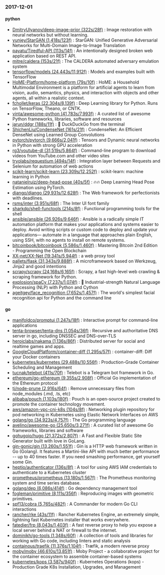 ### 2017-12-01

#### python
* [DmitryUlyanov/deep-image-prior (322s/28f)](https://github.com/DmitryUlyanov/deep-image-prior) : Image restoration with neural networks but without learning.
* [yunjey/StarGAN (1,418s/123f)](https://github.com/yunjey/StarGAN) : StarGAN: Unified Generative Adversarial Networks for Multi-Domain Image-to-Image Translation
* [payatu/Tiredful-API (113s/14f)](https://github.com/payatu/Tiredful-API) : An intentionally designed broken web application based on REST API.
* [mitre/caldera (153s/21f)](https://github.com/mitre/caldera) : The CALDERA automated adversary emulation system
* [tensorflow/models (24,443s/11,912f)](https://github.com/tensorflow/models) : Models and examples built with TensorFlow
* [HoME-Platform/home-platform (79s/10f)](https://github.com/HoME-Platform/home-platform) : HoME: a Household Multimodal Environment is a platform for artificial agents to learn from vision, audio, semantics, physics, and interaction with objects and other agents, all within a realistic context.
* [fchollet/keras (22,304s/8,139f)](https://github.com/fchollet/keras) : Deep Learning library for Python. Runs on TensorFlow, Theano, or CNTK.
* [vinta/awesome-python (41,783s/7,993f)](https://github.com/vinta/awesome-python) : A curated list of awesome Python frameworks, libraries, software and resources
* [jarun/ddgr (188s/11f)](https://github.com/jarun/ddgr) : 🦆 DuckDuckGo from the terminal
* [ShichenLiu/CondenseNet (161s/21f)](https://github.com/ShichenLiu/CondenseNet) : CondenseNet: An Efficient DenseNet using Learned Group Convolutions
* [pytorch/pytorch (9,666s/2,041f)](https://github.com/pytorch/pytorch) : Tensors and Dynamic neural networks in Python with strong GPU acceleration
* [rg3/youtube-dl (31,519s/5,864f)](https://github.com/rg3/youtube-dl) : Command-line program to download videos from YouTube.com and other video sites
* [tryolabs/requestium (494s/14f)](https://github.com/tryolabs/requestium) : Integration layer between Requests and Selenium for automation of web actions
* [scikit-learn/scikit-learn (23,309s/12,252f)](https://github.com/scikit-learn/scikit-learn) : scikit-learn: machine learning in Python
* [natanielruiz/deep-head-pose (40s/5f)](https://github.com/natanielruiz/deep-head-pose) : 🔥🔥 Deep Learning Head Pose Estimation using PyTorch.
* [django/django (29,931s/12,628f)](https://github.com/django/django) : The Web framework for perfectionists with deadlines.
* [rsms/inter (3,951s/68f)](https://github.com/rsms/inter) : The Inter UI font family
* [sharkdp/shell-functools (214s/8f)](https://github.com/sharkdp/shell-functools) : Functional programming tools for the shell
* [ansible/ansible (26,926s/9,646f)](https://github.com/ansible/ansible) : Ansible is a radically simple IT automation platform that makes your applications and systems easier to deploy. Avoid writing scripts or custom code to deploy and update your applications— automate in a language that approaches plain English, using SSH, with no agents to install on remote systems.
* [bitcoinbook/bitcoinbook (5,586s/1,460f)](https://github.com/bitcoinbook/bitcoinbook) : Mastering Bitcoin 2nd Edition - Programming the Open Blockchain
* [XX-net/XX-Net (19,341s/5,944f)](https://github.com/XX-net/XX-Net) : a web proxy tool
* [pallets/flask (31,343s/9,888f)](https://github.com/pallets/flask) : A microframework based on Werkzeug, Jinja2 and good intentions
* [scrapy/scrapy (24,168s/6,165f)](https://github.com/scrapy/scrapy) : Scrapy, a fast high-level web crawling & scraping framework for Python.
* [explosion/spaCy (7,237s/1,074f)](https://github.com/explosion/spaCy) : 💫 Industrial-strength Natural Language Processing (NLP) with Python and Cython
* [ageitgey/face_recognition (7,652s/1,457f)](https://github.com/ageitgey/face_recognition) : The world's simplest facial recognition api for Python and the command line

#### go
* [manifoldco/promptui (1,247s/18f)](https://github.com/manifoldco/promptui) : Interactive prompt for command-line applications
* [tenta-browser/tenta-dns (1,054s/36f)](https://github.com/tenta-browser/tenta-dns) : Recursive and authoritative DNS server in go, including DNSSEC and DNS-over-TLS
* [heroiclabs/nakama (1,136s/86f)](https://github.com/heroiclabs/nakama) : Distributed server for social and realtime games and apps.
* [GoogleCloudPlatform/container-diff (1,295s/57f)](https://github.com/GoogleCloudPlatform/container-diff) : container-diff: Diff your Docker containers
* [kubernetes/kubernetes (29,488s/10,556f)](https://github.com/kubernetes/kubernetes) : Production-Grade Container Scheduling and Management
* [tucnak/telebot (411s/70f)](https://github.com/tucnak/telebot) : Telebot is a Telegram bot framework in Go.
* [ethereum/go-ethereum (9,355s/2,908f)](https://github.com/ethereum/go-ethereum) : Official Go implementation of the Ethereum protocol
* [tj/node-prune (2,916s/64f)](https://github.com/tj/node-prune) : Remove unnecessary files from node_modules (.md, .ts, etc)
* [alibaba/pouch (1,103s/180f)](https://github.com/alibaba/pouch) : Pouch is an open-source project created to promote the container technology movement.
* [aws/amazon-vpc-cni-k8s (104s/8f)](https://github.com/aws/amazon-vpc-cni-k8s) : Networking plugin repository for pod networking in Kubernetes using Elastic Network Interfaces on AWS
* [golang/go (34,923s/4,757f)](https://github.com/golang/go) : The Go programming language
* [avelino/awesome-go (25,650s/3,271f)](https://github.com/avelino/awesome-go) : A curated list of awesome Go frameworks, libraries and software
* [gohugoio/hugo (21,372s/2,807f)](https://github.com/gohugoio/hugo) : A Fast and Flexible Static Site Generator built with love in GoLang.
* [gin-gonic/gin (13,260s/1,551f)](https://github.com/gin-gonic/gin) : Gin is a HTTP web framework written in Go (Golang). It features a Martini-like API with much better performance -- up to 40 times faster. If you need smashing performance, get yourself some Gin.
* [heptio/authenticator (136s/8f)](https://github.com/heptio/authenticator) : A tool for using AWS IAM credentials to authenticate to a Kubernetes cluster
* [prometheus/prometheus (13,180s/1,567f)](https://github.com/prometheus/prometheus) : The Prometheus monitoring system and time series database.
* [golang/dep (6,086s/414f)](https://github.com/golang/dep) : Go dependency management tool
* [fogleman/primitive (8,111s/356f)](https://github.com/fogleman/primitive) : Reproducing images with geometric primitives.
* [spf13/cobra (5,765s/482f)](https://github.com/spf13/cobra) : A Commander for modern Go CLI interactions
* [rancher/rke (43s/11f)](https://github.com/rancher/rke) : Rancher Kubernetes Engine, an extremely simple, lightning fast Kubernetes installer that works everywhere.
* [fatedier/frp (8,043s/1,403f)](https://github.com/fatedier/frp) : A fast reverse proxy to help you expose a local server behind a NAT or firewall to the internet.
* [dominikh/go-tools (1,348s/60f)](https://github.com/dominikh/go-tools) : A collection of tools and libraries for working with Go code, including linters and static analysis
* [containous/traefik (11,376s/1,104f)](https://github.com/containous/traefik) : Træfik, a modern reverse proxy
* [moby/moby (46,610s/13,851f)](https://github.com/moby/moby) : Moby Project - a collaborative project for the container ecosystem to assemble container-based systems
* [kubernetes/kops (3,587s/940f)](https://github.com/kubernetes/kops) : Kubernetes Operations (kops) - Production Grade K8s Installation, Upgrades, and Management
